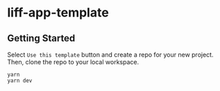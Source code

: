 # liff-app-template

## Getting Started

Select `Use this template` button and create a repo for your new project.
Then, clone the repo to your local workspace.

```console
yarn
yarn dev
```
